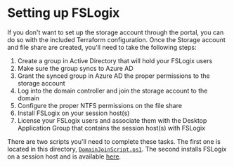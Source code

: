 # Setting up FSLogix

If you don't want to set up the storage account through the portal, you can do so with the included Terraform configuration. Once the Storage account and file share are created, you'll need to take the following steps:

1. Create a group in Active Directory that will hold your FSLogix users
1. Make sure the group syncs to Azure AD
1. Grant the synced group in Azure AD the proper permissions to the storage account
1. Log into the domain controller and join the storage account to the domain
1. Configure the proper NTFS permissions on the file share
1. Install FSLogix on your session host(s)
1. License your FSLogix users and associate them with the Desktop Application Group that contains the session host(s) with FSLogix

There are two scripts you'll need to complete these tasks. The first one is located in this directory, [`DomainJoinScript.ps1`](DomainJoinScript.ps1). The second installs FSLogix on a session host and is available [here](https://raw.githubusercontent.com/DeanCefola/Azure-WVD/master/PowerShell/FSLogixSetup.ps1).